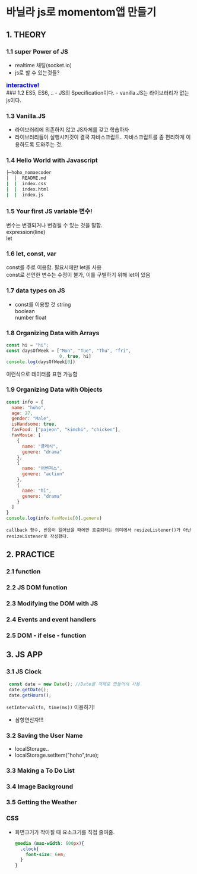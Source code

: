 #  바닐라 js로 momentom앱 만들기

## 1. THEORY
### 1.1 super Power of JS
  - realtime 채팅(socket.io)
  - js로 할 수 있는것들?
  <div class="alert alert-block alert-warning">
<strong><font color="blue" size="3em">interactive!</font></strong>
</div>
### 1.2 ES5, ES6, ..
  - JS의 Specification이다.   
  - vanilla.JS는 라이브러리가 없는 js이다. 

### 1.3 Vanilla.JS
  - 라이브러리에 의존하지 않고 JS자체를 갖고 학습하자   
  - 라이브러리들이 실행시키것이 결국 자바스크립트.. 자바스크립트를 좀 편리하게 이용하도록 도와주는 것.   

### 1.4 Hello World with Javascript
  ```sh
  ├─hoho_nomaecoder
  │  │  README.md
  |  |  index.css
  |  |  index.html
  |  |  index.js  
  ```

### 1.5 Your first JS variable 변수!
  변수는 변경되거나 변경될 수 있는 것을 말함.   
  expression(line)   
  let   

### 1.6 let, const, var
  const를 주로 이용함. 필요시에만 let을 사용   
  const로 선언한 변수는 수정이 불가, 이를 구별하기 위해 let이 있음   

### 1.7 data types on JS
  - const를 이용할 것
    string   
    boolean   
    number
    float   

### 1.8 Organizing Data with Arrays
  ```JavaScript
  const hi = "hi";
  const daysOfWeek = ["Mon", "Tue", "Thu", "fri",
                      0, true, hi]
  console.log(daysOfWeek[0])
  ```
  이런식으로 데이터를 표현 가능함

### 1.9 Organizing Data with Objects
```JavaScript
const info = {
  name: "hoho",
  age: 27,
  gender: "Male",
  isHandsome: true,
  favFood: ["pajeon", "kimchi", "chicken"],
  favMovie: [
    {
      name: "클래식",
      genere: "drama"
    },
    {
      name: "어벤져스",
      genere: "action"
    },
    {
      name: "hi",
      genere: "drama"
    }
  ]
}
console.log(info.favMovie[0].genere)
```

```
callback 함수, 반응이 일어났을 때에만 호출되라는 의미에서 resizeListener()가 아닌 resizeListener로 작성했다.
```

## 2. PRACTICE
### 2.1 function
### 2.2 JS DOM function
### 2.3 Modifying the DOM with JS
### 2.4 Events and event handlers
### 2.5 DOM - if else - function

## 3. JS APP
### 3.1 JS Clock
  ```JavaScript
   const date = new Date(); //Date를 객체로 만들어서 사용
   date.getDate();
   date.getHours(); 
   ```
   ```setInterval(fn, time(ms))``` 이용하기!
  - 삼항연산자!!!
### 3.2 Saving the User Name
  - localStorage..
  - localStorage.setItem("hoho",true);

### 3.3 Making a To Do List

### 3.4 Image Background

### 3.5 Getting the Weather

### CSS
- 화면크기가 작아질 때 요소크기를 직접 줄여줌.
  ```CSS
  @media (max-width: 600px){
    .clock{
      font-size: 6em;
    }
  }
  ```
